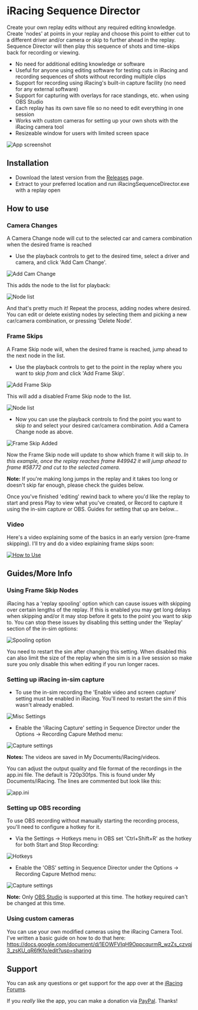 # iRacing Sequence Director

Create your own replay edits without any required editing knowledge. Create 'nodes' at points in your replay and choose this point to either cut to a different driver and/or camera or skip to further ahead in the replay. Sequence Director will then play this sequence of shots and time-skips back for recording or viewing.

- No need for additional editing knowledge or software
- Useful for anyone using editing software for testing cuts in iRacing and recording sequences of shots without recording multiple clips
- Support for recording using iRacing's built-in capture facility (no need for any external software)
- Support for capturing with overlays for race standings, etc. when using OBS Studio
- Each replay has its own save file so no need to edit everything in one session
- Works with custom cameras for setting up your own shots with the iRacing camera tool
- Resizeable window for users with limited screen space

![App screenshot](https://i.ibb.co/6nGVxfh/Main.png)

## Installation

- Download the latest version from the [Releases](https://github.com/GetUpKidAK/iRacingSequenceDirector/releases) page. 
- Extract to your preferred location and run iRacingSequenceDirector.exe with a replay open

## How to use
### Camera Changes
A Camera Change node will cut to the selected car and camera combination when the desired frame is reached
- Use the playback controls to get to the desired time, select a driver and camera, and click 'Add Cam Change'.

![Add Cam Change](https://i.ibb.co/6FJ9KNk/Add-Cam-Change1.png)

This adds the node to the list for playback:

![Node list](https://i.ibb.co/KrNq37Z/Add-Cam-Change2.png)

And that's pretty much it! Repeat the process, adding nodes where desired. You can edit or delete existing nodes by selecting them and picking a new car/camera combination, or pressing 'Delete Node'.

### Frame Skips
A Frame Skip node will, when the desired frame is reached, jump ahead to the next node in the list.
- Use the playback controls to get to the point in the replay where you want to skip _from_ and click 'Add Frame Skip'.

![Add Frame Skip](https://i.ibb.co/HCrcZKp/Add-Frame-Skip-P1.png)

This will add a disabled Frame Skip node to the list.

![Node list](https://i.ibb.co/9qXY14K/Add-Frame-Skip-P2.png)

- Now you can use the playback controls to find the point you want to skip _to_ and select your desired car/camera combination. Add a Camera Change node as above.

![Frame Skip Added](https://i.ibb.co/VptvZkM/Add-Frame-Skip-P3.png)

Now the Frame Skip node will update to show which frame it will skip to.
_In this example, once the replay reaches frame #49942 it will jump ahead to frame #58772 and cut to the selected camera._

**Note:** If you're making long jumps in the replay and it takes too long or doesn't skip far enough, please check the guides below.

Once you've finished 'editing' rewind back to where you'd like the replay to start and press Play to view what you've created, or Record to capture it using the in-sim capture or OBS. Guides for setting that up are below...

### Video
Here's a video explaining some of the basics in an early version (pre-frame skipping). I'll try and do a video explaining frame skips soon:

[![How to Use](https://i.ibb.co/Lpp6wTr/Thumbnail-Play.png)](https://www.youtube.com/watch?v=amghnO6rE7U)

## Guides/More Info

### Using Frame Skip Nodes

iRacing has a 'replay spooling' option which can cause issues with skipping over certain lengths of the replay. If this is enabled you may get long delays when skipping and/or it may stop before it gets to the point you want to skip to. You can stop these issues by disabling this setting under the 'Replay' section of the in-sim options:

![Spooling option](https://i.ibb.co/44nTQbf/Spooling1.png)

You need to restart the sim after changing this setting. When disabled this can also limit the size of the replay when the sim is in a live session so make sure you only disable this when editing if you run longer races.

### Setting up iRacing in-sim capture

- To use the in-sim recording the 'Enable video and screen capture' setting must be enabled in iRacing.
You'll need to restart the sim if this wasn't already enabled.

![Misc Settings](https://i.ibb.co/Rppt27d/Misc-Settings.jpg)

- Enable the 'iRacing Capture' setting in Sequence Director under the Options -> Recording Capure Method menu:

![Capture settings](https://i.ibb.co/Z20sYnV/i-Racing-Capture.png)

**Notes:**
The videos are saved in My Documents/iRacing/videos.

You can adjust the output quality and file format of the recordings in the app.ini file. The default is 720p30fps.
This is found under My Documents/iRacing. The lines are commented but look like this:

![app.ini](https://i.ibb.co/92cbP7M/appIni.png)

### Setting up OBS recording

To use OBS recording without manually starting the recording process, you'll need to configure a hotkey for it.

- Via the Settings -> Hotkeys menu in OBS set 'Ctrl+Shift+R' as the hotkey for both Start and Stop Recording:

![Hotkeys](https://i.ibb.co/89hcks2/image.png)

- Enable the 'OBS' setting in Sequence Director under the Options -> Recording Capure Method menu:

![Capture settings](https://i.ibb.co/DwTFbKn/image.png)

**Note:** Only [OBS Studio](https://obsproject.com/) is supported at this time. The hotkey required can't be changed at this time.

### Using custom cameras

You can use your own modified cameras using the iRacing Camera Tool. I've written a basic guide on how to do that here: https://docs.google.com/document/d/1EOWFVIqH9OppcqurmR_wzZs_czvqj3_zsKU_qR6fKfo/edit?usp=sharing

## Support

You can ask any questions or get support for the app over at the [iRacing Forums](https://forums.iracing.com/discussion/605/iracing-sequence-director-editing-tool-for-replays).

If you *really* like the app, you can make a donation via [PayPal](https://paypal.me/GetUpKidAK?locale.x=en_GB). Thanks!

